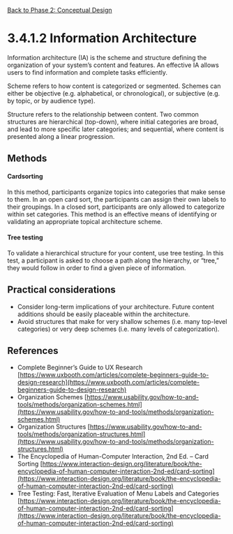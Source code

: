[Back to Phase 2: Conceptual Design](3-4-conceptual.md)

# 3.4.1.2 Information Architecture

Information architecture (IA) is the scheme and structure defining the organization of your system’s content and features. An effective IA allows users to find information and complete tasks efficiently.

Scheme refers to how content is categorized or segmented. Schemes can either be objective (e.g. alphabetical, or chronological), or subjective (e.g. by topic, or by audience type).

Structure refers to the relationship between content. Two common structures are hierarchical (top-down), where initial categories are broad, and lead to more specific later categories; and sequential, where content is presented along a linear progression.

## Methods

#### Cardsorting

In this method, participants organize topics into categories that make sense to them. In an open card sort, the participants can assign their own labels to their groupings. In a closed sort, participants are only allowed to categorize within set categories. This method is an effective means of identifying or validating an appropriate topical architecture scheme.

#### Tree testing

To validate a hierarchical structure for your content, use tree testing. In this test, a participant is asked to choose a path along the hierarchy, or “tree,” they would follow in order to find a given piece of information.

## Practical considerations

- Consider long-term implications of your architecture. Future content additions should be easily placeable within the architecture.
- Avoid structures that make for very shallow schemes (i.e. many top-level categories) or very deep schemes (i.e. many levels of categorization).


## References

- Complete Beginner’s Guide to UX Research [https://www.uxbooth.com/articles/complete-beginners-guide-to-design-research](https://www.uxbooth.com/articles/complete-beginners-guide-to-design-research)
- Organization Schemes [https://www.usability.gov/how-to-and-tools/methods/organization-schemes.html](https://www.usability.gov/how-to-and-tools/methods/organization-schemes.html)
- Organization Structures [https://www.usability.gov/how-to-and-tools/methods/organization-structures.html](https://www.usability.gov/how-to-and-tools/methods/organization-structures.html)
- The Encyclopedia of Human-Computer Interaction, 2nd Ed. – Card Sorting [https://www.interaction-design.org/literature/book/the-encyclopedia-of-human-computer-interaction-2nd-ed/card-sorting](https://www.interaction-design.org/literature/book/the-encyclopedia-of-human-computer-interaction-2nd-ed/card-sorting)
- Tree Testing: Fast, Iterative Evaluation of Menu Labels and Categories [https://www.interaction-design.org/literature/book/the-encyclopedia-of-human-computer-interaction-2nd-ed/card-sorting](https://www.interaction-design.org/literature/book/the-encyclopedia-of-human-computer-interaction-2nd-ed/card-sorting)